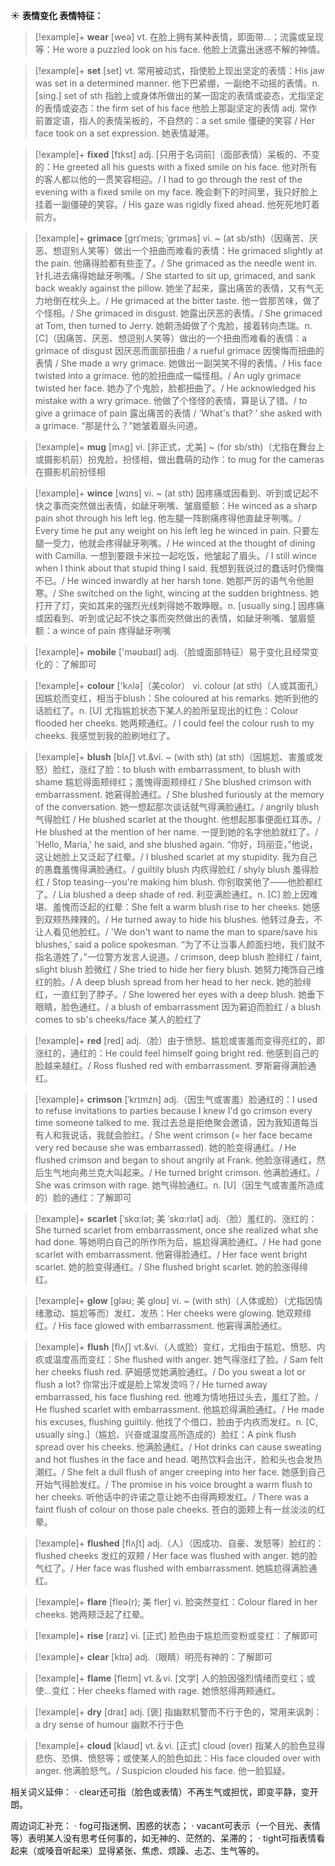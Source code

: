 ☀ <span class="category">**表情变化 表情特征：**</span>
>[!example]+ <span class="vocabulary">**wear**</span> [weə] 
> <span class="definition">vt. 在脸上拥有某种表情，即面带…；流露或呈现等：</span>He wore a puzzled look on his face. 他脸上流露出迷惑不解的神情。

>[!example]+ <span class="vocabulary">**set**</span> [set] 
> <span class="definition">vt. 常用被动式，指使脸上现出坚定的表情：</span>His jaw was set in a determined manner. 他下巴紧绷，一副绝不动摇的表情。<span class="definition">n. [sing.] set of sth 指脸上或身体所做出的某一固定的表情或姿态，尤指坚定的表情或姿态：</span>the firm set of his face 他脸上那副坚定的表情 <span class="definition">adj. 常作前置定语，指人的表情呆板的，不自然的：</span>a set smile 僵硬的笑容 / Her face took on a set expression. 她表情凝滞。
                      
>[!example]+ <span class="vocabulary">**fixed**</span> [fɪkst]
> <span class="definition">adj. [只用于名词前]（面部表情）呆板的、不变的：</span>He greeted all his guests with a fixed smile on his face. 他对所有的客人都以他的一贯笑容相迎。/ I had to go through the rest of the evening with a fixed smile on my face. 晚会剩下的时间里，我只好脸上挂着一副僵硬的笑容。/ His gaze was rigidly fixed ahead. 他死死地盯着前方。

>[!example]+ <span class="vocabulary">**grimace**</span> [grɪˈmeɪs; ˈgrɪməs]
> <span class="definition">vi. ~ (at sb/sth)（因痛苦、厌恶、想逗别人笑等）做出一个扭曲而难看的表情：</span>He grimaced slightly at the pain. 他痛得脸都有些歪了。/ She grimaced as the needle went in. 针扎进去痛得她龇牙咧嘴。/ She started to sit up, grimaced, and sank back weakly against the pillow. 她坐了起来，露出痛苦的表情，又有气无力地倒在枕头上。/ He grimaced at the bitter taste. 他一尝那苦味，做了个怪相。/ She grimaced in disgust. 她露出厌恶的表情。/ She grimaced at Tom, then turned to Jerry. 她朝汤姆做了个鬼脸，接着转向杰瑞。<span class="definition">n. [C]（因痛苦、厌恶、想逗别人笑等）做出的一个扭曲而难看的表情：</span>a grimace of disgust 因厌恶而面部扭曲 / a rueful grimace 因懊悔而扭曲的表情 / She made a wry grimace. 她做出一副哭笑不得的表情。/ His face twisted into a grimace. 他的脸扭曲成一幅怪相。/ An ugly grimace twisted her face. 她办了个鬼脸，脸都扭曲了。/ He acknowledged his mistake with a wry grimace. 他做了个怪怪的表情，算是认了错。/ to give a grimace of pain 露出痛苦的表情 / ‘What's that? ’ she asked with a grimace. “那是什么？”她皱着眉头问道。
           
>[!example]+ <span class="vocabulary">**mug**</span> [mʌg]
> <span class="definition">vi. [非正式，尤美] ~ (for sb/sth)（尤指在舞台上或摄影机前）扮鬼脸，扮怪相，做出蠢萌的动作：</span>to mug for the cameras 在摄影机前扮怪相

>[!example]+ <span class="vocabulary">**wince**</span> [wɪns]
> <span class="definition">vi. ~ (at sth) 因疼痛或因看到、听到或记起不快之事而突然做出表情，如龇牙咧嘴、皱眉蹙额：</span>He winced as a sharp pain shot through his left leg. 他左腿一阵剧痛疼得他直龇牙咧嘴。/ Every time he put any weight on his left leg he winced in pain. 只要左腿一受力，他就会疼得龇牙咧嘴。/ He winced at the thought of dining with Camilla. 一想到要跟卡米拉一起吃饭，他皱起了眉头。/ I still wince when I think about that stupid thing I said. 我想到我说过的蠢话时仍懊悔不已。/ He winced inwardly at her harsh tone. 她那严厉的语气令他胆寒。/ She switched on the light, wincing at the sudden brightness. 她打开了灯，突如其来的强烈光线刺得她不敢睁眼。<span class="definition">n. [usually sing.] 因疼痛或因看到、听到或记起不快之事而突然做出的表情，如龇牙咧嘴、皱眉蹙额：</span>a wince of pain 疼得龇牙咧嘴

>[!example]+ <span class="vocabulary">**mobile**</span> ['məʊbaɪl] 
> <span class="definition">adj.（脸或面部特征）易于变化且经常变化的：</span>了解即可

>[!example]+ <span class="vocabulary">**colour**</span> ['kʌlə]（美color）
> <span class="definition">vi. colour (at sth)（人或其面孔）因尴尬而变红，相当于blush：</span>She coloured at his remarks. 她听到他的话脸红了。<span class="definition">n. [U] 尤指尴尬状态下某人的脸所呈现出的红色：</span>Colour flooded her cheeks. 她两颊通红。/ I could feel the colour rush to my cheeks. 我感觉到我的脸刷地红了。
           
>[!example]+ <span class="vocabulary">**blush**</span> [blʌʃ]
> <span class="definition">vt.&vi. ~ (with sth) (at sth)（因尴尬、害羞或发怒）脸红，涨红了脸：</span>to blush with embarrassment, to blush with shame 尴尬得面颊绯红；羞愧得面颊绯红 / She blushed crimson with embarrassment. 她窘得脸通红。/ She blushed furiously at the memory of the conversation. 她一想起那次谈话就气得满脸通红。/ angrily blush 气得脸红 / He blushed scarlet at the thought. 他想起那事便面红耳赤。/ He blushed at the mention of her name. 一提到她的名字他脸就红了。/ 'Hello, Maria,' he said, and she blushed again. “你好，玛丽亚，”他说，这让她脸上又泛起了红晕。/ I blushed scarlet at my stupidity. 我为自己的愚蠢羞愧得满脸通红。/ guiltily blush 内疚得脸红 / shyly blush 羞得脸红 / Stop teasing--you're making him blush. 你别取笑他了——他脸都红了。/ Lia blushed a deep shade of red. 利亚满脸通红。<span class="definition">n. [C] 脸上因难堪、羞愧而泛起的红晕：</span>She felt a warm blush rise to her cheeks. 她感到双颊热辣辣的。/ He turned away to hide his blushes. 他转过身去，不让人看见他脸红。/ 'We don't want to name the man to spare/save his blushes,' said a police spokesman. “为了不让当事人颜面扫地，我们就不指名道姓了，”一位警方发言人说道。/ crimson, deep blush 脸绯红 / faint, slight blush 脸微红 / She tried to hide her fiery blush. 她努力掩饰自己维红的脸。/ A deep blush spread from her head to her neck. 她的脸绯红，一直红到了脖子。/ She lowered her eyes with a deep blush. 她垂下眼睛，脸色通红。/ a blush of embarrassment 因为窘迫而脸红 / a blush comes to sb's cheeks/face 某人的脸红了

>[!example]+ <span class="vocabulary">**red**</span> [red] 
> <span class="definition">adj.（脸）由于愤怒、尴尬或害羞而变得亮红的，即涨红的，通红的：</span>He could feel himself going bright red. 他感到自己的脸越来越红。/ Ross flushed red with embarrassment. 罗斯窘得满脸通红。
                      
>[!example]+ <span class="vocabulary">**crimson**</span> [ˈkrɪmzn]
> <span class="definition">adj.（因生气或害羞）脸通红的：</span>I used to refuse invitations to parties because I knew I'd go crimson every time someone talked to me. 我过去总是拒绝聚会邀请，因为我知道每当有人和我说话，我就会脸红。/ She went crimson (= her face became very red because she was embarrassed). 她的脸变得通红。/ He flushed crimson and began to shout angrily at Frank. 他脸涨得通红，然后生气地向弗兰克大叫起来。/ He turned bright crimson. 他满脸通红。/ She was crimson with rage. 她气得脸通红。<span class="definition">n. [U]（因生气或害羞所造成的）脸的通红：</span>了解即可
 
>[!example]+ <span class="vocabulary">**scarlet**</span> [ˈskɑ:lət; 美 ˈskɑ:rlət]
> <span class="definition">adj.（脸）羞红的、涨红的：</span>She turned scarlet from embarrassment, once she realized what she had done. 等她明白自己的所作所为后，尴尬得满脸通红。/ He had gone scarlet with embarrassment. 他窘得脸通红。/ Her face went bright scarlet. 她的脸变得通红。/ She flushed bright scarlet. 她的脸涨得绯红。

>[!example]+ <span class="vocabulary">**glow**</span> [gləʊ; 美 gloʊ]
> <span class="definition">vi. ~ (with sth)（人体或脸）（尤指因情绪激动、尴尬等而）发红、发热：</span>Her cheeks were glowing. 她双颊绯红。/ His face glowed with embarrassment. 他窘得满脸通红。
           
>[!example]+ <span class="vocabulary">**flush**</span> [flʌʃ]
> <span class="definition">vt.&vi.（人或脸）变红，尤指由于尴尬、愤怒、内疚或温度高而变红：</span>She flushed with anger. 她气得涨红了脸。/ Sam felt her cheeks flush red. 萨姆感觉她满脸通红。/ Do you sweat a lot or flush a lot? 你常出汗或是脸上常发烫吗？/ He turned away embarrassed, his face flushing red. 他难为情地扭过头去，羞红了脸。/ He flushed scarlet with embarrassment. 他尴尬得满脸通红。/ He made his excuses, flushing guiltily. 他找了个借口，脸由于内疚而发红。<span class="definition">n. [C, usually sing.]（尴尬、兴奋或温度高所造成的）脸红：</span>A pink flush spread over his cheeks. 他满脸通红。/ Hot drinks can cause sweating and hot flushes in the face and head. 喝热饮料会出汗，脸和头也会发热潮红。/ She felt a dull flush of anger creeping into her face. 她感到自己开始气得脸发红。/ The promise in his voice brought a warm flush to her cheeks. 听他话中的许诺之意让她不由得两颊发红。/ There was a faint flush of colour on those pale cheeks. 苍白的面颊上有一丝淡淡的红晕。
                      
>[!example]+ <span class="vocabulary">**flushed**</span> [flʌʃt]
> <span class="definition">adj.（人）（因成功、自豪、发怒等）脸红的：</span>flushed cheeks 发红的双颊 / Her face was flushed with anger. 她的脸气红了。/ Her face was flushed with embarrassment. 她尴尬得满脸通红。

>[!example]+ <span class="vocabulary">**flare**</span> [fleə(r); 美 fler]
> <span class="definition">vi. 脸突然变红：</span>Colour flared in her cheeks. 她两颊泛起了红晕。

>[!example]+ <span class="vocabulary">**rise**</span> [raɪz] 
> <span class="definition">vi. [正式] 脸色由于尴尬而变粉或变红：</span>了解即可

>[!example]+ <span class="vocabulary">**clear**</span> [klɪə] 
> <span class="definition">adj.（眼睛）明亮有神的：</span>了解即可

>[!example]+ <span class="vocabulary">**flame**</span> [fleɪm] 
> <span class="definition">vt.＆vi. [文学] 人的脸因强烈情绪而变红；或使…变红：</span>Her cheeks flamed with rage. 她愤怒得两颊通红。

>[!example]+ <span class="vocabulary">**dry**</span> [draɪ] 
> <span class="definition">adj. [褒] 指幽默机警而不行于色的，常用来讽刺：</span>a dry sense of humour 幽默不行于色

>[!example]+ <span class="vocabulary">**cloud**</span> [klaʊd] 
> <span class="definition">vt.＆vi. [正式] cloud (over) 指某人的脸色显得悲伤、恐惧、愤怒等；或使某人的脸色如此：</span>His face clouded over with anger. 他满脸怒气。/ Suspicion clouded his face. 他一脸狐疑。

相关词义延伸：
· clear还可指（脸色或表情）不再生气或担忧，即变平静，变开朗。

周边词汇补充：
· fog可指迷惘、困惑的状态；
· vacant可表示（一个目光、表情等）表明某人没有思考任何事的，如无神的、茫然的、呆滞的；
· tight可指表情看起来（或嗓音听起来）显得紧张、焦虑、烦躁、忐忑、生气等的。


